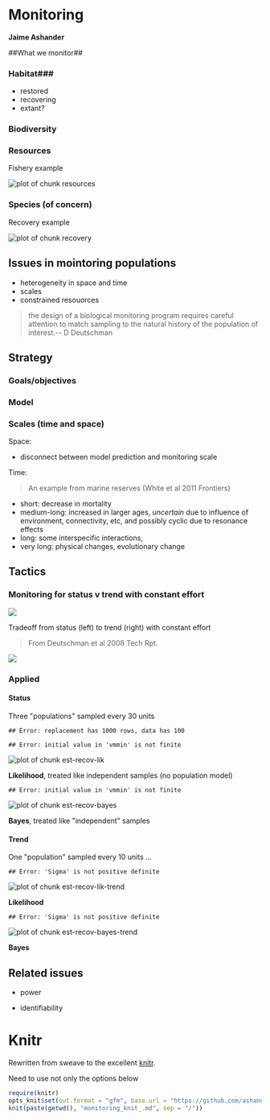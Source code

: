 

Monitoring
======

**Jaime Ashander**


##What we monitor##


  
### Habitat###
* restored
* recovering
* extant?

### Biodiversity ###

### Resources ###

Fishery example





![plot of chunk resources](https://github.com/ashander/sandbox/raw/master/resources.png)


### Species (of concern) ###

Recovery example
  
![plot of chunk recovery](https://github.com/ashander/sandbox/raw/master/recovery.png)


## Issues in mointoring populations ##

* heterogeneity in space and time
* scales
* constrained resouorces

>the design of a biological monitoring program requires careful attention to match sampling to the natural history of the population of interest.-- D Deutschman


## Strategy ##


### Goals/objectives ###

### Model ###

### Scales (time and space) ###

Space:

* disconnect between model prediction and monitoring scale

Time:

>An example from marine reserves (White et al 2011 Frontiers)

* short: decrease in mortality
* medium-long: increased in larger ages, _uncertain_ due to influence of environment, connectivity, etc, and possibly cyclic due to resonance effects
* long: some interspecific interactions, 
* very long: physical changes, evolutionary change

## Tactics ##


### Monitoring for status v trend with constant effort ###

![](https://github.com/ashander/sandbox/raw/master/dd-tradeoff.png)

Tradeoff from status (left) to trend (right) with constant effort 
>From Deutschman et al 2008 Tech Rpt.


![](https://github.com/ashander/sandbox/raw/master/power.png)


### Applied  ###

#### Status ####

Three "populations" sampled every 30 units


  
```
## Error: replacement has 1000 rows, data has 100
```
```
## Error: initial value in 'vmmin' is not finite
```
![plot of chunk est-recov-lik](https://github.com/ashander/sandbox/raw/master/est-recov-lik.png)

  
**Likelihood**, treated like independent samples (no population model)

  
```
## Error: initial value in 'vmmin' is not finite
```
![plot of chunk est-recov-bayes](https://github.com/ashander/sandbox/raw/master/est-recov-bayes.png)

  
**Bayes**, treated like "independent" samples


#### Trend ####

One "population" sampled every 10 units ...

```
## Error: 'Sigma' is not positive definite
```
![plot of chunk est-recov-lik-trend](https://github.com/ashander/sandbox/raw/master/est-recov-lik-trend.png)

**Likelihood**


```
## Error: 'Sigma' is not positive definite
```
![plot of chunk est-recov-bayes-trend](https://github.com/ashander/sandbox/raw/master/est-recov-bayes-trend.png)

**Bayes**


## Related issues ##

* power


* identifiability              
              
  

# Knitr #

Rewritten from sweave to the excellent [knitr](http://yihui.github.com/knitr/).

Need to use not only the options below 

```r
require(knitr)
opts_knit$set(out.format = "gfm", base.url = "https://github.com/ashander/sandbox/raw/master/")
knit(paste(getwd(), "monitoring_knit_.md", sep = "/"))
```





